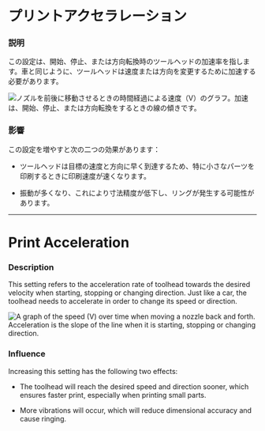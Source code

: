 プリントアクセラレーション
====
### **説明**
この設定は、開始、停止、または方向転換時のツールヘッドの加速率を指します。車と同じように、ツールヘッドは速度または方向を変更するために加速する必要があります。

![ノズルを前後に移動させるときの時間経過による速度（V）のグラフ。加速は、開始、停止、または方向転換をするときの線の傾きです。](../images/velocity_acceleration_jerk.svg)

### **影響**
この設定を増やすと次の二つの効果があります：
* ツールヘッドは目標の速度と方向に早く到達するため、特に小さなパーツを印刷するときに印刷速度が速くなります。

* 振動が多くなり、これにより寸法精度が低下し、リングが発生する可能性があります。

---

Print Acceleration
====
### **Description**
This setting refers to the acceleration rate of toolhead towards the desired velocity when starting, stopping or changing direction. Just like a car, the toolhead needs to accelerate in order to change its speed or direction.

![A graph of the speed (V) over time when moving a nozzle back and forth. Acceleration is the slope of the line when it is starting, stopping or changing direction.](../images/velocity_acceleration_jerk.svg)

### **Influence**
Increasing this setting has the following two effects:
* The toolhead will reach the desired speed and direction sooner, which ensures faster print, especially when printing small parts.

* More vibrations will occur, which will reduce dimensional accuracy and cause ringing.
